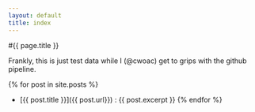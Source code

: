```yaml
---
layout: default
title: index
---
```

#{{ page.title }}

Frankly, this is just test data while I (@cwoac) get to grips with the github pipeline.

{% for post in site.posts %}
* [{{ post.title }}]({{ post.url}}) : {{ post.excerpt }}
{% endfor %}
